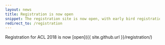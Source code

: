 ```yaml
---
layout: news
title: Registration is now open
snippet: The registration site is now open, with early bird registration until 4th June
redirect_to: /registration
---
```


Registration for ACL 2018 is now [open]({{ site.github.url }}/registration/)